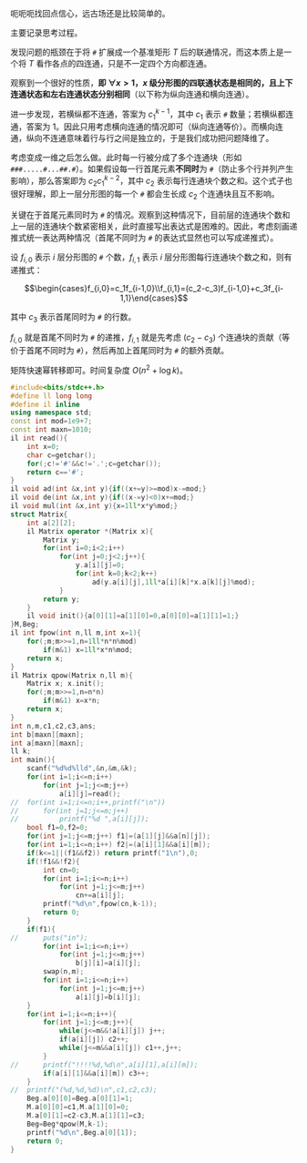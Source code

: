 呃呃呃找回点信心，远古场还是比较简单的。

主要记录思考过程。

发现问题的瓶颈在于将 `#` 扩展成一个基准矩形 $T$ 后的联通情况，而这本质上是一个将 $T$ 看作各点的四连通，只是不一定四个方向都连通。

观察到一个很好的性质，**即 $\forall x>1$，$x$ 级分形图的四联通状态是相同的，且上下连通状态和左右连通状态分别相同**（以下称为纵向连通和横向连通）。

进一步发现，若横纵都不连通，答案为 $c_1^{k-1}$，其中 $c_1$ 表示 `#` 数量；若横纵都连通，答案为 $1$。因此只用考虑横向连通的情况即可（纵向连通等价）。而横向连通，纵向不连通意味着行与行之间是独立的，于是我们成功把问题降维了。

考虑变成一维之后怎么做。此时每一行被分成了多个连通块（形如 `###.....#...##.#`）。如果假设每一行首尾元素**不同时**为 `#`（防止多个行并列产生影响），那么答案即为 $c_2c_1^{k-2}$，其中 $c_2$ 表示每行连通块个数之和。这个式子也很好理解，即上一层分形图的每一个 `#` 都会生长成 $c_2$ 个连通块且互不影响。

关键在于首尾元素同时为 `#` 的情况。观察到这种情况下，目前层的连通块个数和上一层的连通块个数紧密相关，此时直接写出表达式是困难的。因此，考虑刻画递推式统一表达两种情况（首尾不同时为 `#` 的表达式显然也可以写成递推式）。

设 $f_{i,0}$ 表示 $i$ 层分形图的 `#` 个数，$f_{i,1}$ 表示 $i$ 层分形图每行连通块个数之和，则有递推式：

$$\begin{cases}f_{i,0}=c_1f_{i-1,0}\\f_{i,1}=(c_2-c_3)f_{i-1,0}+c_3f_{i-1,1}\end{cases}$$

其中 $c_3$ 表示首尾同时为 `#` 的行数。

$f_{i,0}$ 就是首尾不同时为 `#` 的递推，$f_{i,1}$ 就是先考虑 $(c_2-c_3)$ 个连通块的贡献（等价于首尾不同时为 `#`），然后再加上首尾同时为 `#` 的额外贡献。

矩阵快速幂转移即可。时间复杂度 $O(n^2+\log k)$。

```cpp
#include<bits/stdc++.h>
#define ll long long
#define il inline
using namespace std;
const int mod=1e9+7;
const int maxn=1010;
il int read(){
	int x=0;
	char c=getchar();
	for(;c!='#'&&c!='.';c=getchar());
	return c=='#';
}
il void ad(int &x,int y){if((x+=y)>=mod)x-=mod;}
il void de(int &x,int y){if((x-=y)<0)x+=mod;}
il void mul(int &x,int y){x=1ll*x*y%mod;}
struct Matrix{
	int a[2][2];
	il Matrix operator *(Matrix x){
		Matrix y;
		for(int i=0;i<2;i++)
			for(int j=0;j<2;j++){
				y.a[i][j]=0;
				for(int k=0;k<2;k++)
					ad(y.a[i][j],1ll*a[i][k]*x.a[k][j]%mod);
			}
		return y;
	}
	il void init(){a[0][1]=a[1][0]=0,a[0][0]=a[1][1]=1;}
}M,Beg;
il int fpow(int n,ll m,int x=1){
	for(;m;m>>=1,n=1ll*n*n%mod)
		if(m&1) x=1ll*x*n%mod;
	return x;
}
il Matrix qpow(Matrix n,ll m){
	Matrix x; x.init();
	for(;m;m>>=1,n=n*n)
		if(m&1) x=x*n;
	return x;
}
int n,m,c1,c2,c3,ans;
int b[maxn][maxn];
int a[maxn][maxn];
ll k;
int main(){
	scanf("%d%d%lld",&n,&m,&k);
	for(int i=1;i<=n;i++)
		for(int j=1;j<=m;j++)
			a[i][j]=read();
//	for(int i=1;i<=n;i++,printf("\n"))
//		for(int j=1;j<=m;j++)
//			printf("%d ",a[i][j]);
	bool f1=0,f2=0;
	for(int j=1;j<=m;j++) f1|=(a[1][j]&&a[n][j]);
	for(int i=1;i<=n;i++) f2|=(a[i][1]&&a[i][m]);
	if(k<=1||(f1&&f2)) return printf("1\n"),0;
	if(!f1&&!f2){
		int cn=0;
		for(int i=1;i<=n;i++)
			for(int j=1;j<=m;j++)
				cn+=a[i][j];
		printf("%d\n",fpow(cn,k-1));
		return 0;	 
	}
	if(f1){
//		puts("in"); 
		for(int i=1;i<=n;i++)
			for(int j=1;j<=m;j++)
				b[j][i]=a[i][j];
		swap(n,m);
		for(int i=1;i<=n;i++)
			for(int j=1;j<=m;j++)
				a[i][j]=b[i][j];
	}
	for(int i=1;i<=n;i++){
		for(int j=1;j<=m;j++){
			while(j<=m&&!a[i][j]) j++;
			if(a[i][j]) c2++;
			while(j<=m&&a[i][j]) c1++,j++;	
		}
//		printf("!!!!%d,%d\n",a[i][1],a[i][m]);
		if(a[i][1]&&a[i][m]) c3++;
	}
//	printf("(%d,%d,%d)\n",c1,c2,c3);
	Beg.a[0][0]=Beg.a[0][1]=1;
	M.a[0][0]=c1,M.a[1][0]=0;
	M.a[0][1]=c2-c3,M.a[1][1]=c3;
	Beg=Beg*qpow(M,k-1);
	printf("%d\n",Beg.a[0][1]);
	return 0;
}
```